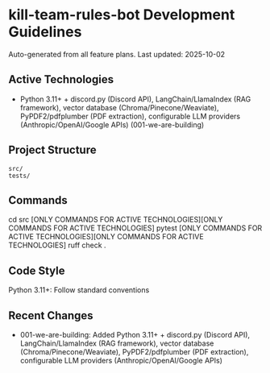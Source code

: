 # kill-team-rules-bot Development Guidelines

Auto-generated from all feature plans. Last updated: 2025-10-02

## Active Technologies
- Python 3.11+ + discord.py (Discord API), LangChain/LlamaIndex (RAG framework), vector database (Chroma/Pinecone/Weaviate), PyPDF2/pdfplumber (PDF extraction), configurable LLM providers (Anthropic/OpenAI/Google APIs) (001-we-are-building)

## Project Structure
```
src/
tests/
```

## Commands
cd src [ONLY COMMANDS FOR ACTIVE TECHNOLOGIES][ONLY COMMANDS FOR ACTIVE TECHNOLOGIES] pytest [ONLY COMMANDS FOR ACTIVE TECHNOLOGIES][ONLY COMMANDS FOR ACTIVE TECHNOLOGIES] ruff check .

## Code Style
Python 3.11+: Follow standard conventions

## Recent Changes
- 001-we-are-building: Added Python 3.11+ + discord.py (Discord API), LangChain/LlamaIndex (RAG framework), vector database (Chroma/Pinecone/Weaviate), PyPDF2/pdfplumber (PDF extraction), configurable LLM providers (Anthropic/OpenAI/Google APIs)

<!-- MANUAL ADDITIONS START -->
<!-- MANUAL ADDITIONS END -->